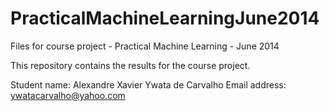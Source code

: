 PracticalMachineLearningJune2014
================================

Files for course project - Practical Machine Learning - June 2014

This repository contains the results for the course project. 

Student name: Alexandre Xavier Ywata de Carvalho
Email address: ywatacarvalho@yahoo.com


